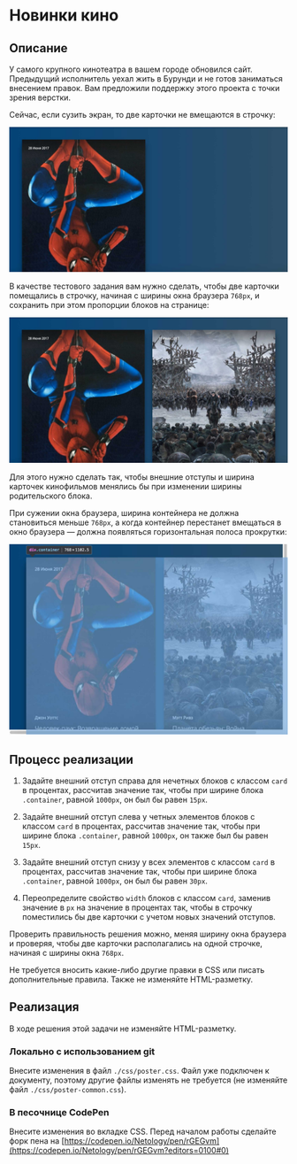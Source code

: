﻿# Новинки кино

## Описание
У самого крупного кинотеатра в вашем городе обновился сайт. Предыдущий исполнитель уехал жить в Бурунди и не готов заниматься внесением правок. Вам предложили поддержку этого проекта с точки зрения верстки.

Сейчас, если сузить экран, то две карточки не вмещаются в строчку:

![Broken layout](../../sources/fluid-poster-broken.jpg)

В качестве тестового задания вам нужно сделать, чтобы две карточки помещались в строчку, начиная с ширины окна браузера `768px`, и сохранить при этом пропорции блоков на странице:

![Target layout](../../sources/fluid-poster-target.jpg)

Для этого нужно сделать так, чтобы внешние отступы и ширина карточек кинофильмов менялись бы при изменении ширины родительского блока.

При сужении окна браузера, ширина контейнера не должна становиться меньше `768px`, а когда контейнер перестанет вмещаться в окно браузера &mdash; должна появляться горизонтальная полоса прокрутки:

![Target layout](../../sources/fluid-poster-768px.jpg)

## Процесс реализации

1. Задайте внешний отступ справа для нечетных блоков с классом `card` в процентах, рассчитав значение так, чтобы при ширине блока `.container`, равной `1000px`, он был бы равен `15px`.

2. Задайте внешний отступ слева у четных элементов блоков с классом `card` в процентах, рассчитав значение так, чтобы при ширине блока `.container`, равной `1000px`, он также был бы равен `15px`.

3. Задайте внешний отступ снизу у всех элементов с классом `card` в процентах, рассчитав значение так, чтобы при ширине блока `.container`, равной `1000px`, он был бы равен `30px`.

4. Переопределите свойство `width` блоков с классом `card`, заменив значение в `px` на значение в процентах так, чтобы в строчку поместились бы две карточки с учетом новых значений отступов.

Проверить правильность решения можно, меняя ширину окна браузера и проверяя, чтобы две карточки располагались на одной строчке, начиная с ширины окна `768px`.

Не требуется вносить какие-либо другие правки в CSS или писать дополнительные правила. Также не изменяйте HTML-разметку.

## Реализация

В ходе решения этой задачи не изменяйте HTML-разметку.

### Локально с использованием git

Внесите изменения в файл `./css/poster.css`. Файл уже подключен к документу, поэтому другие файлы изменять не требуется (не изменяйте файл `./css/poster-common.css`). 

### В песочнице CodePen

Внесите изменения во вкладке CSS. Перед началом работы сделайте форк пена на [https://codepen.io/Netology/pen/rGEGvm](https://codepen.io/Netology/pen/rGEGvm?editors=0100#0)
